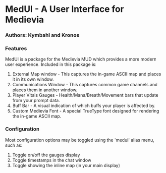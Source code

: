# MedUI - A User Interface for Medievia

### Authors: Kymbahl and Kronos

### Features
MedUI is a package for the Medievia MUD which provides a more modern user experience.
Included in this package is:
1. External Map window   - This captures the in-game ASCII map and places it in its own window.
2. Communications Window - This captures common game channels and places them in another window.
3. Player Vitals Gauges  - Health/Mana/Breath/Movement bars that update from your prompt data.
4. Buff Bar              - A visual indication of which buffs your player is affected by.
5. Custom Medievia Font  - A special TrueType font designed for rendering the in-game ASCII map.

### Configuration
Most configuration options may be toggled using the 'medui' alias menu, such as:
1. Toggle on/off the gauges display
2. Toggle timestamps in the chat window
3. Toggle showing the inline map (in your main display)